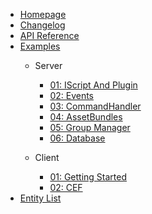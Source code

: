 - [Homepage](/)
- [Changelog](/BreakingChanges)
- [API Reference](https://brokeprotocol.com/api/)
- [Examples](/Examples)
  - Server
    - [01: IScript And Plugin](/Examples/Server/01_IScript-And-Plugin)
    - [02: Events](/Examples/Server/02_Events)
    - [03: CommandHandler](/Examples/Server/03_CommandHandler)
    - [04: AssetBundles](/Examples/Server/04_AssetBundles)
    - [05: Group Manager](/Examples/Server/05_GroupManager)
    - [06: Database](/Examples/Server/06_Database)

  - Client
    - [01: Getting Started](/Examples/Client/01_Getting-Started)
    - [02: CEF](/Examples/Client/02_CEF)
- [Entity List](/EntityList)
